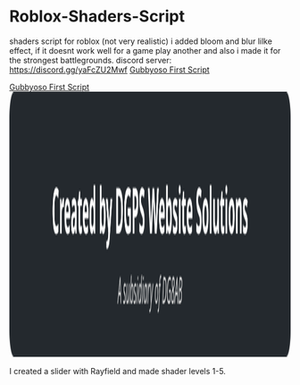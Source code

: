 # Roblox-Shaders-Script
shaders script for roblox (not very realistic) i added bloom and blur lilke effect, if it doesnt work well for a game play another and also i made it for the strongest battlegrounds.
discord server:
https://discord.gg/yaFcZU2Mwf
[Gubbyoso First Script](https://github.com/gubbyoso/Roblox-Shaders-Script/blob/main/OLD-SCRIPT)






[Gubbyoso First Script](https://github.com/gubbyoso/Roblox-Shaders-Script/blob/main/SCRIPT)
<img width="1200" height="475" alt="GHBanner" src="https://raw.githubusercontent.com/dgstuff/cdn/refs/heads/main/banner.svg" />
</div>

I created a slider with Rayfield and made shader levels 1-5.
